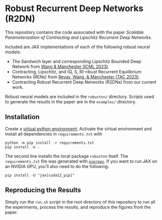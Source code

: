 # Robust Recurrent Deep Networks (R2DN)

This repository contains the code associated with the paper *Scalable Parameterization of Contracting and Lipschitz Recurrent Deep Networks*.

Included are JAX implementations of each of the following robust neural models:

- The Sandwich layer and corresponding Lipschitz Bounded Deep Network from [Wang & Manchester (ICML 2023)]().
- Contracting, Lipschitz, and (Q, S, R)-ribust Recurrent Equilibrium Networks (RENs) from [Revay, Wang, & Manchester (TAC 2023)]().
- Contracting Robust Recurrent Deep Networks (R2DNs) from our current work.

Robust neural models are included in the `robustnn/` directory. Scripts used to generate the results in the paper are in the `examples/` directory.

## Installation

Create a [virtual python environment](https://docs.python.org/3/library/venv.html). Activate the virtual environment and install all dependencies in `requirements.txt` with

    python -m pip install -r requirements.txt
    pip install -e .

The second line installs the local package `robustnn` itself. The `requirements.txt` file was generated with [`pipreqs`](https://github.com/bndr/pipreqs). If you want to run JAX on an NVIDIA GPU, you'll also need to do the following:

    pip install -U "jax[cuda12_pip]"

## Reproducing the Results

Simply run the `run.sh` script in the root directory of this repository to run all the experiments, process the results, and reproduce the figures from the paper.